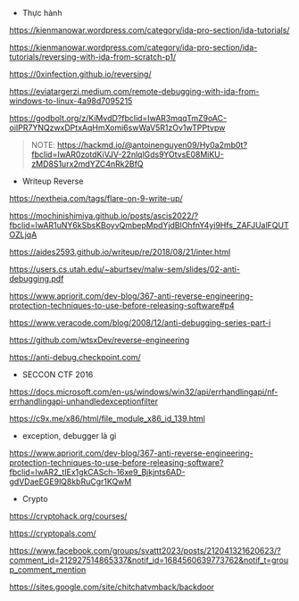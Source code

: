 - Thực hành 

https://kienmanowar.wordpress.com/category/ida-pro-section/ida-tutorials/

https://kienmanowar.wordpress.com/category/ida-pro-section/ida-tutorials/reversing-with-ida-from-scratch-p1/

https://0xinfection.github.io/reversing/

https://eviatargerzi.medium.com/remote-debugging-with-ida-from-windows-to-linux-4a98d7095215

https://godbolt.org/z/KiMvdD?fbclid=IwAR3mqqTmZ9oAC-oiIPR7YNQzwxDPtxAqHmXomi6swWaV5R1zOv1wTPPtvpw

>NOTE: https://hackmd.io/@antoinenguyen09/Hy0a2mb0t?fbclid=IwAR0zotdKiVJV-22nlqlGds9YOtvsE08MiKU-zMD8S1urx2mdYZC4nRk2BfQ

- Writeup Reverse

https://nextheia.com/tags/flare-on-9-write-up/

https://mochinishimiya.github.io/posts/ascis2022/?fbclid=IwAR1uNY6kSbsKBoyvQmbepMpdYjdBlOhfnY4yi9Hfs_ZAFJUalFQUTOZLjqA

https://aides2593.github.io/writeup/re/2018/08/21/inter.html

https://users.cs.utah.edu/~aburtsev/malw-sem/slides/02-anti-debugging.pdf

https://www.apriorit.com/dev-blog/367-anti-reverse-engineering-protection-techniques-to-use-before-releasing-software#p4

https://www.veracode.com/blog/2008/12/anti-debugging-series-part-i

https://github.com/wtsxDev/reverse-engineering

https://anti-debug.checkpoint.com/

- SECCON CTF 2016

https://docs.microsoft.com/en-us/windows/win32/api/errhandlingapi/nf-errhandlingapi-unhandledexceptionfilter

https://c9x.me/x86/html/file_module_x86_id_139.html

- exception, debugger là gì

https://www.apriorit.com/dev-blog/367-anti-reverse-engineering-protection-techniques-to-use-before-releasing-software?fbclid=IwAR2_tIEx1gkCASch-16xe9_Bjkjnts6AD-gdVDaeEGE9lQ8kbRuCgr1KQwM

- Crypto 

https://cryptohack.org/courses/

https://cryptopals.com/

https://www.facebook.com/groups/svattt2023/posts/212041321620623/?comment_id=212927514865337&notif_id=1684560639773762&notif_t=group_comment_mention

https://sites.google.com/site/chitchatvmback/backdoor



